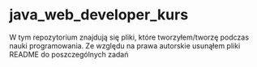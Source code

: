 # java_web_developer_kurs
W tym repozytorium znajdują się pliki, które tworzyłem/tworzę podczas nauki programowania. Ze względu na prawa autorskie usunąłem pliki README do poszczególnych zadań
